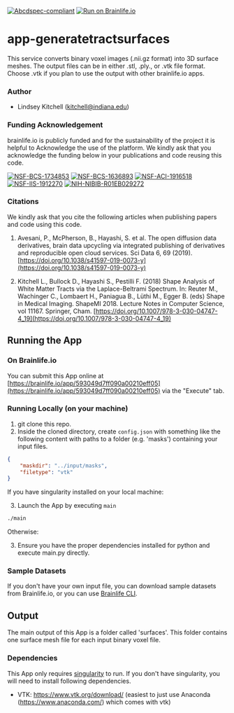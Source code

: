 [![Abcdspec-compliant](https://img.shields.io/badge/ABCD_Spec-v1.1-green.svg)](https://github.com/brain-life/abcd-spec)
[![Run on Brainlife.io](https://img.shields.io/badge/Brainlife-bl.app.108-blue.svg)](https://doi.org/10.25663/bl.app.108)

# app-generatetractsurfaces

This service converts binary voxel images (.nii.gz format) into 3D surface meshes. The output files can be in either .stl, .ply., or .vtk file format. Choose .vtk if you plan to use the output with other brainlife.io apps.  

### Author
- Lindsey Kitchell (kitchell@indiana.edu)

### Funding Acknowledgement
brainlife.io is publicly funded and for the sustainability of the project it is helpful to Acknowledge the use of the platform. We kindly ask that you acknowledge the funding below in your publications and code reusing this code.

[![NSF-BCS-1734853](https://img.shields.io/badge/NSF_BCS-1734853-blue.svg)](https://nsf.gov/awardsearch/showAward?AWD_ID=1734853)
[![NSF-BCS-1636893](https://img.shields.io/badge/NSF_BCS-1636893-blue.svg)](https://nsf.gov/awardsearch/showAward?AWD_ID=1636893)
[![NSF-ACI-1916518](https://img.shields.io/badge/NSF_ACI-1916518-blue.svg)](https://nsf.gov/awardsearch/showAward?AWD_ID=1916518)
[![NSF-IIS-1912270](https://img.shields.io/badge/NSF_IIS-1912270-blue.svg)](https://nsf.gov/awardsearch/showAward?AWD_ID=1912270)
[![NIH-NIBIB-R01EB029272](https://img.shields.io/badge/NIH_NIBIB-R01EB029272-green.svg)](https://grantome.com/grant/NIH/R01-EB029272-01)

### Citations
We kindly ask that you cite the following articles when publishing papers and code using this code. 

1. Avesani, P., McPherson, B., Hayashi, S. et al. The open diffusion data derivatives, brain data upcycling via integrated publishing of derivatives and reproducible open cloud services. Sci Data 6, 69 (2019). [https://doi.org/10.1038/s41597-019-0073-y](https://doi.org/10.1038/s41597-019-0073-y)

2. Kitchell L., Bullock D., Hayashi S., Pestilli F. (2018) Shape Analysis of White Matter Tracts via the Laplace-Beltrami Spectrum. In: Reuter M., Wachinger C., Lombaert H., Paniagua B., Lüthi M., Egger B. (eds) Shape in Medical Imaging. ShapeMI 2018. Lecture Notes in Computer Science, vol 11167. Springer, Cham. [https://doi.org/10.1007/978-3-030-04747-4_19](https://doi.org/10.1007/978-3-030-04747-4_19)

## Running the App 

### On Brainlife.io

You can submit this App online at [https://brainlife.io/app/593049d7ff090a00210eff05](https://brainlife.io/app/593049d7ff090a00210eff05) via the "Execute" tab.

### Running Locally (on your machine)

1. git clone this repo.
2. Inside the cloned directory, create `config.json` with something like the following content with paths to a folder (e.g. 'masks') containing your input files.

```json
{
    "maskdir": "../input/masks",
    "filetype": "vtk"
}
```
If you have singularity installed on your local machine:

3. Launch the App by executing `main`

```bash
./main
```

Otherwise:

3. Ensure you have the proper dependencies installed for python and execute main.py directly. 

### Sample Datasets

If you don't have your own input file, you can download sample datasets from Brainlife.io, or you can use [Brainlife CLI](https://github.com/brain-life/cli).

## Output

The main output of this App is a folder called 'surfaces'. This folder contains one surface mesh file for each input binary voxel file. 


### Dependencies

This App only requires [singularity](https://www.sylabs.io/singularity/) to run. If you don't have singularity, you will need to install following dependencies.  

  - VTK: https://www.vtk.org/download/
  (easiest to just use Anaconda (https://www.anaconda.com/) which comes with vtk)
